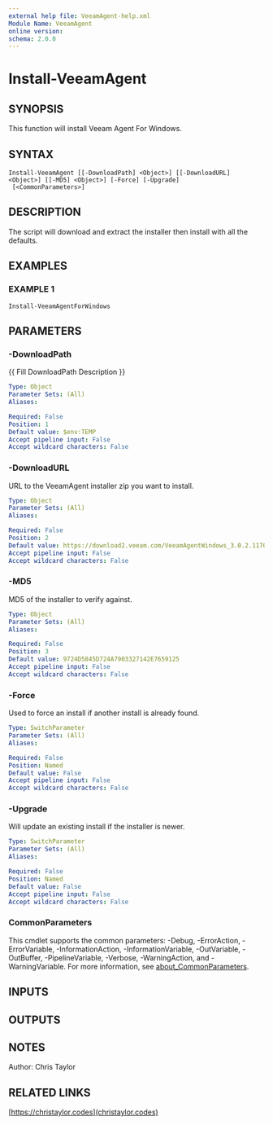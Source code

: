 ```yaml
---
external help file: VeeamAgent-help.xml
Module Name: VeeamAgent
online version:
schema: 2.0.0
---
```


# Install-VeeamAgent

## SYNOPSIS
This function will install Veeam Agent For Windows.

## SYNTAX

```
Install-VeeamAgent [[-DownloadPath] <Object>] [[-DownloadURL] <Object>] [[-MD5] <Object>] [-Force] [-Upgrade]
 [<CommonParameters>]
```

## DESCRIPTION
The script will download and extract the installer then install with all the defaults.

## EXAMPLES

### EXAMPLE 1
```
Install-VeeamAgentForWindows
```

## PARAMETERS

### -DownloadPath
{{ Fill DownloadPath Description }}

```yaml
Type: Object
Parameter Sets: (All)
Aliases:

Required: False
Position: 1
Default value: $env:TEMP
Accept pipeline input: False
Accept wildcard characters: False
```

### -DownloadURL
URL to the VeeamAgent installer zip you want to install.

```yaml
Type: Object
Parameter Sets: (All)
Aliases:

Required: False
Position: 2
Default value: https://download2.veeam.com/VeeamAgentWindows_3.0.2.1170_.zip
Accept pipeline input: False
Accept wildcard characters: False
```

### -MD5
MD5 of the installer to verify against.

```yaml
Type: Object
Parameter Sets: (All)
Aliases:

Required: False
Position: 3
Default value: 9724D5845D724A7903327142E7659125
Accept pipeline input: False
Accept wildcard characters: False
```

### -Force
Used to force an install if another install is already found.

```yaml
Type: SwitchParameter
Parameter Sets: (All)
Aliases:

Required: False
Position: Named
Default value: False
Accept pipeline input: False
Accept wildcard characters: False
```

### -Upgrade
Will update an existing install if the installer is newer.

```yaml
Type: SwitchParameter
Parameter Sets: (All)
Aliases:

Required: False
Position: Named
Default value: False
Accept pipeline input: False
Accept wildcard characters: False
```

### CommonParameters
This cmdlet supports the common parameters: -Debug, -ErrorAction, -ErrorVariable, -InformationAction, -InformationVariable, -OutVariable, -OutBuffer, -PipelineVariable, -Verbose, -WarningAction, and -WarningVariable. For more information, see [about_CommonParameters](http://go.microsoft.com/fwlink/?LinkID=113216).

## INPUTS

## OUTPUTS

## NOTES
Author: Chris Taylor

## RELATED LINKS

[https://christaylor.codes](christaylor.codes)
